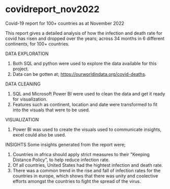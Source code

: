 # covidreport_nov2022
Covid-19 report for 100+ countries as at November 2022

This report gives a detailed analysis of how the infection and death rate for covid has risen and dropped over the years; across 34 months in 6 different continents, for 100+ countries.

DATA EXPLORATION
1. Both SQL and python were used to explore the data available for this project.
2. Data can be gotten at; https://ourworldindata.org/covid-deaths.

DATA CLEANING
1. SQL and Microsoft Power BI were used to clean the data and get it ready for visualization.
2. Features such as continent, location and date were transformed to fit into the visuals that were to be used.

VISUALIZATION
1. Power BI was used to create the visuals used to communicate insights, excel could also be used.

INSIGHTS
Some insights generated from the report were;
1. Countries in africa should apply strict measures to their "Keeping Distance Policy", to help reduce infection rate.
2. Of all countries, United States had the hightest infection and death rate.
3. There was a common trend in the rise and fall of infection rates for the countries in europe, which shows that there was unity and coolective efforts amongst the countries to fight the spread of the virus.
